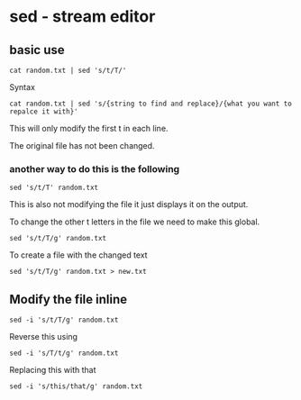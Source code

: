 # sed - stream editor

## basic use

	cat random.txt | sed 's/t/T/'

Syntax

	cat random.txt | sed 's/{string to find and replace}/{what you want to repalce it with}'

This will only modify the first t in each line.

The original file has not been changed.

### another way to do this is the following

	sed 's/t/T' random.txt

This is also not modifying the file it just displays it on the output.

To change the other t letters in the file we need to make this global.

	sed 's/t/T/g' random.txt

To create a file with the changed text

	sed 's/t/T/g' random.txt > new.txt

## Modify the file inline

	sed -i 's/t/T/g' random.txt

Reverse this using

	sed -i 's/T/t/g' random.txt

Replacing this with that

	sed -i 's/this/that/g' random.txt



